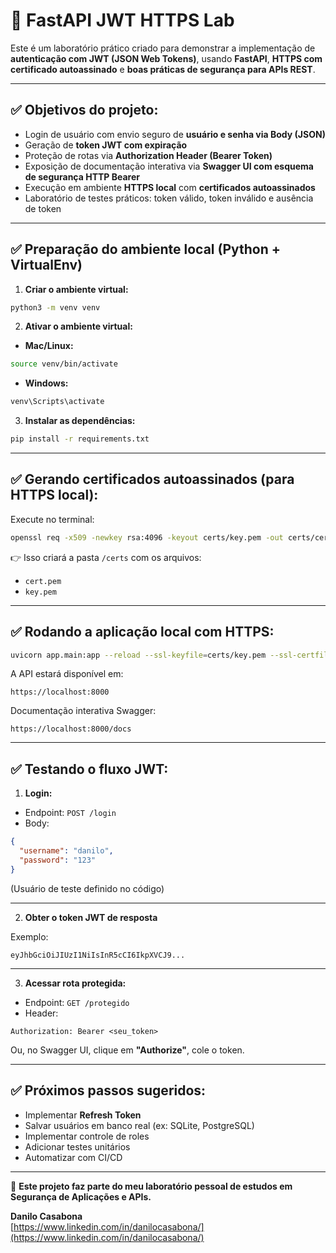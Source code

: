

# 🔐 FastAPI JWT HTTPS Lab

Este é um laboratório prático criado para demonstrar a implementação de **autenticação com JWT (JSON Web Tokens)**, usando **FastAPI**, **HTTPS com certificado autoassinado** e **boas práticas de segurança para APIs REST**.

---

## ✅ Objetivos do projeto:

- Login de usuário com envio seguro de **usuário e senha via Body (JSON)**
- Geração de **token JWT com expiração**
- Proteção de rotas via **Authorization Header (Bearer Token)**
- Exposição de documentação interativa via **Swagger UI com esquema de segurança HTTP Bearer**
- Execução em ambiente **HTTPS local** com **certificados autoassinados**
- Laboratório de testes práticos: token válido, token inválido e ausência de token

---

## ✅ Preparação do ambiente local (Python + VirtualEnv)

1. **Criar o ambiente virtual:**

```bash
python3 -m venv venv
```

2. **Ativar o ambiente virtual:**

- **Mac/Linux:**
```bash
source venv/bin/activate
```

- **Windows:**
```bash
venv\Scripts\activate
```

3. **Instalar as dependências:**

```bash
pip install -r requirements.txt
```

---

## ✅ Gerando certificados autoassinados (para HTTPS local):

Execute no terminal:

```bash
openssl req -x509 -newkey rsa:4096 -keyout certs/key.pem -out certs/cert.pem -days 365 -nodes
```

👉 Isso criará a pasta `/certs` com os arquivos:

- `cert.pem`
- `key.pem`

---

## ✅ Rodando a aplicação local com HTTPS:

```bash
uvicorn app.main:app --reload --ssl-keyfile=certs/key.pem --ssl-certfile=certs/cert.pem
```

A API estará disponível em:

```
https://localhost:8000
```

Documentação interativa Swagger:

```
https://localhost:8000/docs
```

---

## ✅ Testando o fluxo JWT:

1. **Login:**

- Endpoint: `POST /login`
- Body:

```json
{
  "username": "danilo",
  "password": "123"
}
```

(Usuário de teste definido no código)

---

2. **Obter o token JWT de resposta**

Exemplo:

```
eyJhbGciOiJIUzI1NiIsInR5cCI6IkpXVCJ9...
```

---

3. **Acessar rota protegida:**

- Endpoint: `GET /protegido`
- Header:

```
Authorization: Bearer <seu_token>
```

Ou, no Swagger UI, clique em **"Authorize"**, cole o token.

---

## ✅ Próximos passos sugeridos:

- Implementar **Refresh Token**
- Salvar usuários em banco real (ex: SQLite, PostgreSQL)
- Implementar controle de roles
- Adicionar testes unitários
- Automatizar com CI/CD

---

📌 **Este projeto faz parte do meu laboratório pessoal de estudos em Segurança de Aplicações e APIs.**

**Danilo Casabona**  
[https://www.linkedin.com/in/danilocasabona/](https://www.linkedin.com/in/danilocasabona/)